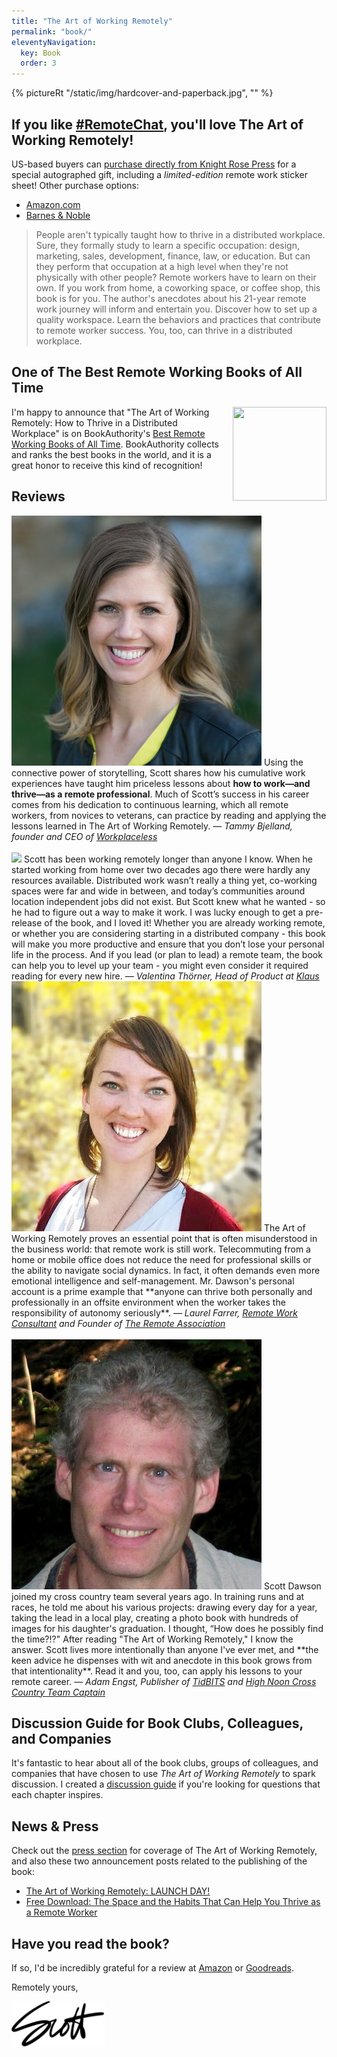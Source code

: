 ```yaml
---
title: "The Art of Working Remotely"
permalink: "book/"
eleventyNavigation:
  key: Book
  order: 3
---
```


{% pictureRt "/static/img/hardcover-and-paperback.jpg", "" %}

## If you like [#RemoteChat](/remotechat/), you'll love The Art of Working Remotely!

US-based buyers can [purchase directly from Knight Rose Press](https://knightrosepress.square.site) for a special autographed gift, including a _limited-edition_ remote work sticker sheet! Other purchase options:

- [Amazon.com](https://www.amazon.com/dp/1733991301)
- [Barnes & Noble](https://www.barnesandnoble.com/w/the-art-of-working-remotely-scott-dawson/1132412174?ean=9781733991308)

> People aren't typically taught how to thrive in a distributed workplace. Sure, they formally study to learn a specific occupation: design, marketing, sales, development, finance, law, or education. But can they perform that occupation at a high level when they're not physically with other people? Remote workers have to learn on their own. If you work from home, a coworking space, or coffee shop, this book is for you. The author's anecdotes about his 21-year remote work journey will inform and entertain you. Discover how to set up a quality workspace. Learn the behaviors and practices that contribute to remote worker success. You, too, can thrive in a distributed workplace.

## One of The Best Remote Working Books of All Time

<img style="width: 150px; height: 150px; float: right; margin-left: 10px" src="https://award.bookauthority.org/best-remote-working-books.png?b=173399131X&amp;c=1&amp;v=6&amp;w=150" data-src="https://award.bookauthority.org/best-remote-working-books.png?b=173399131X&amp;c=1&amp;v=6&amp;w=150" alt="" title="">

I'm happy to announce that "The Art of Working Remotely: How to Thrive in a Distributed Workplace" is on BookAuthority's [Best Remote Working Books of All Time](https://bookauthority.org/books/best-remote-working-books). BookAuthority collects and ranks the best books in the world, and it is a great honor to receive this kind of recognition!

## Reviews

<div class="reviewer-container">
    <div>
<img src="/static/img/bjelland.jpg">
Using the connective power of storytelling, Scott shares how his cumulative work experiences have taught him priceless lessons about <b>how to work—and thrive—as a remote professional</b>. Much of Scott’s success in his career comes from his dedication to continuous learning, which all remote workers, from novices to veterans, can practice by reading and applying the lessons learned in The Art of Working Remotely.  
<i>— Tammy Bjelland, founder and CEO of <a href="https://www.workplaceless.com/">Workplaceless</a></i>
<br />
<br />
<img src="/static/img/Valentina-Thörner.jpg">
Scott has been working remotely longer than anyone I know. When he started working from home over two decades ago there were hardly any resources available. Distributed work wasn’t really a thing yet, co-working spaces were far and wide in between, and today’s communities around location independent jobs did not exist. But Scott knew what he wanted - so he had to figure out a way to make it work. I was lucky enough to get a pre-release of the book, and I loved it! Whether you are already working remote, or whether you are considering starting in a distributed company - this book will make you more productive and ensure that you don’t lose your personal life in the process. And if you lead (or plan to lead) a remote team, the book can help you to level up your team - you might even consider it required reading for every new hire.  
<i>— Valentina Thörner, Head of Product at <a href="https://klausapp.com">Klaus</a></i>
    </div>
    <div>
<img src="/static/img/farrer.jpg">
The Art of Working Remotely proves an essential point that is often misunderstood in the business world: that remote work is still work. Telecommuting from a home or mobile office does not reduce the need for professional skills or the ability to navigate social dynamics. In fact, it often demands even more emotional intelligence and self-management. Mr. Dawson's personal account is a prime example that **anyone can thrive both personally and professionally in an offsite environment when the worker takes the responsibility of autonomy seriously**.  
<i>— Laurel Farrer, <a href="https://www.laurelfarrer.com/">Remote Work Consultant</a> and Founder of <a href="https://www.remoteworkassociation.com/">The Remote Association</a></i>
<br />
<br />
<img src="/static/img/engst.jpeg">
Scott Dawson joined my cross country team several years ago. In training runs and at races, he told me about his various projects: drawing every day for a year, taking the lead in a local play, creating a photo book with hundreds of images for his daughter's graduation. I thought, “How does he possibly find the time?!?" After reading "The Art of Working Remotely," I know the answer. Scott lives more intentionally than anyone I've ever met, and **the keen advice he dispenses with wit and anecdote in this book grows from that intentionality**. Read it and you, too, can apply his lessons to your remote career.  
<i>— Adam Engst, Publisher of <a href="https://tidbits.com/">TidBITS</a> and <a href="https://www.strava.com/clubs/65484">High Noon Cross Country Team Captain</a></i>
    </div>
</div>

## Discussion Guide for Book Clubs, Colleagues, and Companies

It's fantastic to hear about all of the book clubs, groups of colleagues, and companies that have chosen to use _The Art of Working Remotely_ to spark discussion. I created a [discussion guide](https://drive.google.com/file/d/12KIt_jw1QppxnaGsJ2kMrXfGYXigHwdg/view?usp=sharing) if you're looking for questions that each chapter inspires.

## News & Press

Check out the [press section](/press/) for coverage of The Art of Working Remotely, and also these two announcement posts related to the publishing of the book:

 - [The Art of Working Remotely: LAUNCH DAY!](/news/art-of-working-remotely-launch-day)
 - [Free Download: The Space and the Habits That Can Help You Thrive as a Remote Worker](/news/free-download-for-remote-workers)

## Have you read the book?

If so, I'd be incredibly grateful for a review at [Amazon](https://www.amazon.com/dp/1733991301) or [Goodreads](https://www.goodreads.com/book/show/46848606-the-art-of-working-remotely).

Remotely yours,

<img style="border: 0; box-shadow: none; width: 150px" src="/static/img/scott.png" alt="Scott">
